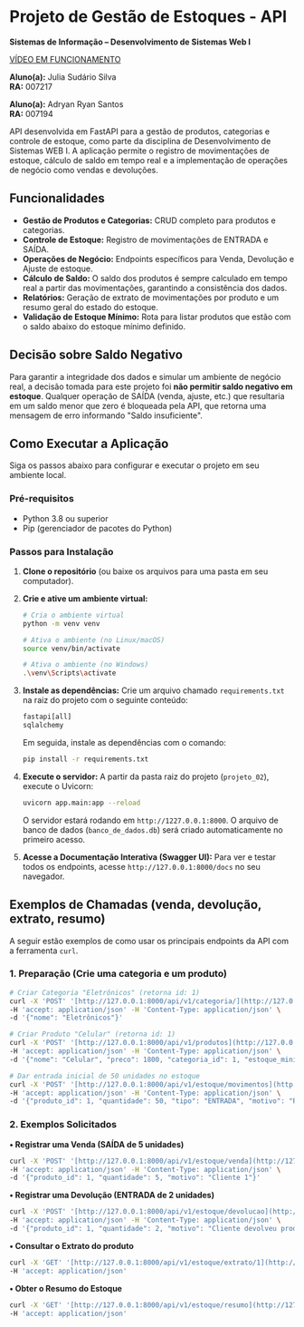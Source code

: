 # Projeto de Gestão de Estoques - API

**Sistemas de Informação – Desenvolvimento de Sistemas Web I**  

[VÍDEO EM FUNCIONAMENTO](https://www.youtube.com/watch?v=AhR_AQO6P4w)

**Aluno(a):** Julia Sudário Silva  
**RA:** 007217  

**Aluno(a):** Adryan Ryan Santos  
**RA:** 007194  

API desenvolvida em FastAPI para a gestão de produtos, categorias e controle de estoque, como parte da disciplina de Desenvolvimento de Sistemas WEB I. A aplicação permite o registro de movimentações de estoque, cálculo de saldo em tempo real e a implementação de operações de negócio como vendas e devoluções.

## Funcionalidades

* **Gestão de Produtos e Categorias:** CRUD completo para produtos e categorias.
* **Controle de Estoque:** Registro de movimentações de ENTRADA e SAÍDA.
* **Operações de Negócio:** Endpoints específicos para Venda, Devolução e Ajuste de estoque.
* **Cálculo de Saldo:** O saldo dos produtos é sempre calculado em tempo real a partir das movimentações, garantindo a consistência dos dados.
* **Relatórios:** Geração de extrato de movimentações por produto e um resumo geral do estado do estoque.
* **Validação de Estoque Mínimo:** Rota para listar produtos que estão com o saldo abaixo do estoque mínimo definido.

## Decisão sobre Saldo Negativo

Para garantir a integridade dos dados e simular um ambiente de negócio real, a decisão tomada para este projeto foi **não permitir saldo negativo em estoque**. Qualquer operação de SAÍDA (venda, ajuste, etc.) que resultaria em um saldo menor que zero é bloqueada pela API, que retorna uma mensagem de erro informando "Saldo insuficiente".

## Como Executar a Aplicação

Siga os passos abaixo para configurar e executar o projeto em seu ambiente local.

### Pré-requisitos

* Python 3.8 ou superior
* Pip (gerenciador de pacotes do Python)

### Passos para Instalação

1.  **Clone o repositório** (ou baixe os arquivos para uma pasta em seu computador).

2.  **Crie e ative um ambiente virtual:**
    ```sh
    # Cria o ambiente virtual
    python -m venv venv

    # Ativa o ambiente (no Linux/macOS)
    source venv/bin/activate

    # Ativa o ambiente (no Windows)
    .\venv\Scripts\activate
    ```

3.  **Instale as dependências:**
    Crie um arquivo chamado `requirements.txt` na raiz do projeto com o seguinte conteúdo:
    ```txt
    fastapi[all]
    sqlalchemy
    ```
    Em seguida, instale as dependências com o comando:
    ```sh
    pip install -r requirements.txt
    ```

4.  **Execute o servidor:**
    A partir da pasta raiz do projeto (`projeto_02`), execute o Uvicorn:
    ```sh
    uvicorn app.main:app --reload
    ```
    O servidor estará rodando em `http://1227.0.0.1:8000`. O arquivo de banco de dados (`banco_de_dados.db`) será criado automaticamente no primeiro acesso.

5.  **Acesse a Documentação Interativa (Swagger UI):**
    Para ver e testar todos os endpoints, acesse `http://127.0.0.1:8000/docs` no seu navegador.

## Exemplos de Chamadas (venda, devolução, extrato, resumo)

A seguir estão exemplos de como usar os principais endpoints da API com a ferramenta `curl`.

### 1. Preparação (Crie uma categoria e um produto)

```sh
# Criar Categoria "Eletrônicos" (retorna id: 1)
curl -X 'POST' '[http://127.0.0.1:8000/api/v1/categoria/](http://127.0.0.1:8000/api/v1/categoria/)' \
-H 'accept: application/json' -H 'Content-Type: application/json' \
-d '{"nome": "Eletrônicos"}'

# Criar Produto "Celular" (retorna id: 1)
curl -X 'POST' '[http://127.0.0.1:8000/api/v1/produtos](http://127.0.0.1:8000/api/v1/produtos)' \
-H 'accept: application/json' -H 'Content-Type: application/json' \
-d '{"nome": "Celular", "preco": 1800, "categoria_id": 1, "estoque_minimo": 10}'

# Dar entrada inicial de 50 unidades no estoque
curl -X 'POST' '[http://127.0.0.1:8000/api/v1/estoque/movimentos](http://127.0.0.1:8000/api/v1/estoque/movimentos)' \
-H 'accept: application/json' -H 'Content-Type: application/json' \
-d '{"produto_id": 1, "quantidade": 50, "tipo": "ENTRADA", "motivo": "Pedido inicial"}'
```

### 2. Exemplos Solicitados

**• Registrar uma Venda (SAÍDA de 5 unidades)**
```sh
curl -X 'POST' '[http://127.0.0.1:8000/api/v1/estoque/venda](http://127.0.0.1:8000/api/v1/estoque/venda)' \
-H 'accept: application/json' -H 'Content-Type: application/json' \
-d '{"produto_id": 1, "quantidade": 5, "motivo": "Cliente 1"}'
```

**• Registrar uma Devolução (ENTRADA de 2 unidades)**
```sh
curl -X 'POST' '[http://127.0.0.1:8000/api/v1/estoque/devolucao](http://127.0.0.1:8000/api/v1/estoque/devolucao)' \
-H 'accept: application/json' -H 'Content-Type: application/json' \
-d '{"produto_id": 1, "quantidade": 2, "motivo": "Cliente devolveu produto"}'
```

**• Consultar o Extrato do produto**
```sh
curl -X 'GET' '[http://127.0.0.1:8000/api/v1/estoque/extrato/1](http://127.0.0.1:8000/api/v1/estoque/extrato/1)' \
-H 'accept: application/json'
```

**• Obter o Resumo do Estoque**
```sh
curl -X 'GET' '[http://127.0.0.1:8000/api/v1/estoque/resumo](http://127.0.0.1:8000/api/v1/estoque/resumo)' \
-H 'accept: application/json'
```
